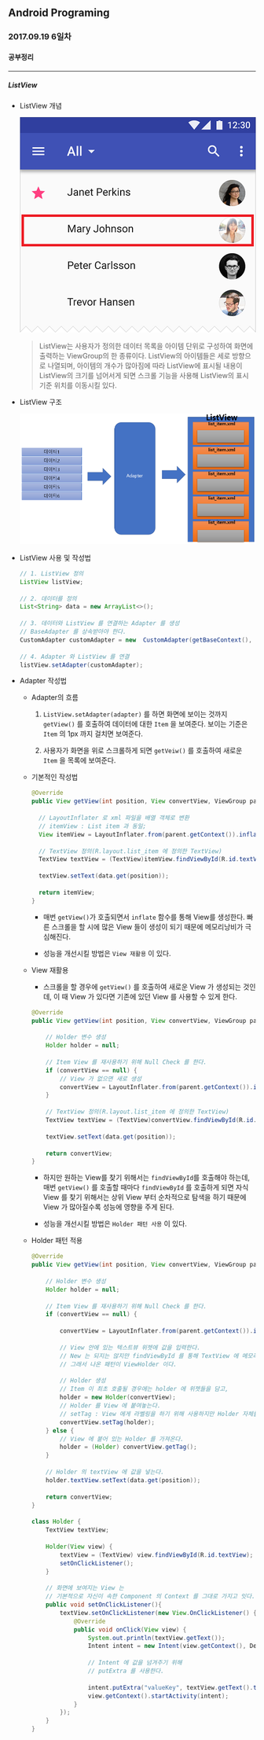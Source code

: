 Android Programing
----------------------------------------------------
### 2017.09.19 6일차

#### 공부정리
____________________________________________________

##### __ListView__

- ListView 개념

    ![ListView 이미지](https://github.com/Hooooong/DAY12_ListView/blob/master/image/ListView%20sample.png)

    > ListView는 사용자가 정의한 데이터 목록을 아이템 단위로 구성하여 화면에 출력하는 ViewGroup의 한 종류이다.
    ListView의 아이템들은 세로 방향으로 나열되며, 아이템의 개수가 많아짐에 따라 ListView에 표시될 내용이
    ListView의 크기를 넘어서게 되면 스크롤 기능을 사용해 ListView의 표시 기준 위치를 이동시킬 있다.

- ListView 구조

    ![ListView Adapter 이미지](https://github.com/Hooooong/DAY12_ListView/blob/master/image/ListView.PNG)

- ListView 사용 및 작성법

    ```java
    // 1. ListView 정의
    ListView listView;

    // 2. 데이터를 정의
    List<String> data = new ArrayList<>();

    // 3. 데이터와 ListView 를 연결하는 Adapter 를 생성
    // BaseAdapter 를 상속받아야 한다.
    CustomAdapter customAdapter = new  CustomAdapter(getBaseContext(), data);

    // 4. Adapter 와 ListView 를 연결
    listView.setAdapter(customAdapter);
    ```

- Adapter 작성법

    - Adapter의 흐름

      1. `ListView.setAdapter(adapter)` 를 하면 화면에 보이는 것까지 `getView()` 를 호출하여 데이터에 대한 `Item` 을 보여준다. 보이는 기준은 `Item` 의 1px 까지 걸치면 보여준다.

      2. 사용자가 화면을 위로 스크롤하게 되면 `getVeiw()` 를 호출하여 새로운 `Item` 을 목록에 보여준다.

    - 기본적인 작성법

      ``` java
      @Override
      public View getView(int position, View convertView, ViewGroup parent) {

        // LayoutInflater 로 xml 파일을 배열 객체로 변환
        // itemView : List item 과 동일;
        View itemView = LayoutInflater.from(parent.getContext()).inflate(R.layout.list_item, parent, false);

        // TextView 정의(R.layout.list_item 에 정의한 TextView)
        TextView textView = (TextView)itemView.findViewById(R.id.textView);

        textView.setText(data.get(position));

        return itemView;
      }
      ```

      - 매번 `getView()`가 호출되면서 `inflate` 함수를 통해 View를 생성한다. 빠른 스크롤을 할 시에 많은 View 들이 생성이 되기 때문에 메모리낭비가 극심해진다.

      - 성능을 개선시킬 방법은 `View 재활용` 이 있다.

    - View 재활용

      - 스크롤을 할 경우에 `getView()` 를 호출하여 새로운 View 가 생성되는 것인데, 이 때 View 가 있다면 기존에 있던 View 를 사용할 수 있게 한다.

      ```java
      @Override
      public View getView(int position, View convertView, ViewGroup parent) {

          // Holder 변수 생성
          Holder holder = null;

          // Item View 를 재사용하기 위해 Null Check 를 한다.
          if (convertView == null) {
              // View 가 없으면 새로 생성
              convertView = LayoutInflater.from(parent.getContext()).inflate(R.layout.list_item, null);
          }

          // TextView 정의(R.layout.list_item 에 정의한 TextView)
          TextView textView = (TextView)convertView.findViewById(R.id.textView);

          textView.setText(data.get(position));

          return convertView;
      }
      ```

      - 하지만 원하는 View를 찾기 위해서는 `findViewById`를 호출해야 하는데, 매번 `getView()` 를 호출할 때마다 `findViewById` 를 호출하게 되면 자식 View 를 찾기 위해서는 상위 View 부터 순차적으로 탐색을 하기 때문에 View 가 많아질수록 성능에 영향을 주게 된다.

      - 성능을 개선시킬 방법은 `Holder 패턴 사용` 이 있다.

    - Holder 패턴 적용

        ```java
        @Override
        public View getView(int position, View convertView, ViewGroup parent) {

            // Holder 변수 생성
            Holder holder = null;

            // Item View 를 재사용하기 위해 Null Check 를 한다.
            if (convertView == null) {

                convertView = LayoutInflater.from(parent.getContext()).inflate(R.layout.list_item, null);

                // View 안에 있는 텍스트뷰 위젯에 값을 입력한다.
                // New 는 되지는 않지만 findViewById 를 통해 TextView 에 메모리가 계속 생성이 된다.
                // 그래서 나온 패턴이 ViewHolder 이다.

                // Holder 생성
                // Item 이 최초 호출될 경우에는 holder 에 위젯들을 담고,
                holder = new Holder(convertView);
                // Holder 를 View 에 붙여놓는다.
                // setTag : View 에게 라벨링을 하기 위해 사용하지만 Holder 자체를 넣어 사용한다.
                convertView.setTag(holder);
            } else {
                // View 에 붙어 있는 Holder 를 가져온다.
                holder = (Holder) convertView.getTag();
            }

            // Holder 의 textView 에 값을 넣는다.
            holder.textView.setText(data.get(position));

            return convertView;
        }

        class Holder {
            TextView textView;

            Holder(View view) {
                textView = (TextView) view.findViewById(R.id.textView);
                setOnClickListener();
            }

            // 화면에 보여지는 View 는
            // 기본적으로 자신이 속한 Component 의 Context 를 그대로 가지고 잇다.
            public void setOnClickListener(){
                textView.setOnClickListener(new View.OnClickListener() {
                    @Override
                    public void onClick(View view) {
                        System.out.println(textView.getText());
                        Intent intent = new Intent(view.getContext(), DetailActivity.class);

                        // Intent 에 값을 넘겨주기 위해
                        // putExtra 를 사용한다.

                        intent.putExtra("valueKey", textView.getText().toString());
                        view.getContext().startActivity(intent);
                    }
                });
            }
        }
        ```
